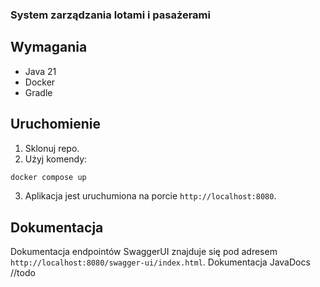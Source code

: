 ### System zarządzania lotami i pasażerami

## Wymagania
- Java 21
- Docker
- Gradle

## Uruchomienie
1. Sklonuj repo.
2. Użyj komendy:
```bash
docker compose up 
```
3. Aplikacja jest uruchumiona na porcie `http://localhost:8080`.

## Dokumentacja
Dokumentacja endpointów SwaggerUI znajduje się pod adresem `http://localhost:8080/swagger-ui/index.html`. 
Dokumentacja JavaDocs //todo
